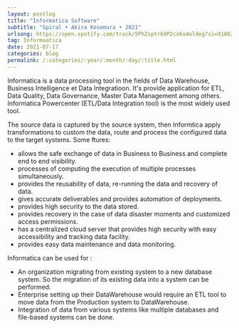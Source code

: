 ```yaml
---
layout: postlog
title: "Informatica Software"
subtitle: "Spiral • Akira Kosemura • 2021"
urlsong: https://open.spotify.com/track/5PhZsptr69P2co6x4oldeg?si=9186230f4ac442db
tag: Informaatica
date: 2021-07-17
categories: blog
permalink: /:categories/:year/:month/:day/:title.html
---
```


Informatica is a data processing tool in the fields of Data Warehouse, Business Intelligence et Data Integratioon. 
It's provide application for ETL, Data Quality, Data Governance, Master Data Management among others.  
Informatica Powercenter (ETL/Data Integration tool) is the most widely used tool. 

The source data is captured by the source system, then Informtica apply transformations to custom the data, route and process  the configured data to the target systems.
Some ftures:
- allows the safe exchange of data in Business to Business and complete end to end visibility.
- processes of computing the execution of multiple processes simultaneously.
- provides the reusability of data, re-running the data and recovery of data.
- gives accurate deliverables and provides automation of deployments.
- provides high security to the data stored.
- provides recovery in the case of data disaster moments and customized access permissions.
- has a centralized cloud server that provides high security with easy accessibility and tracking data facility.
- provides easy data maintenance and data monitoring.

Informatica can be used  for : 
- An organization migrating from existing system to a new database system. So the migration of its existing data into a system can be performed.
- Enterprise setting up their DataWarehouse would require an ETL tool to move data from the Production system to DataWarehouse.
- Integration of data from various systems like multiple databases and file-based systems can be done. 

